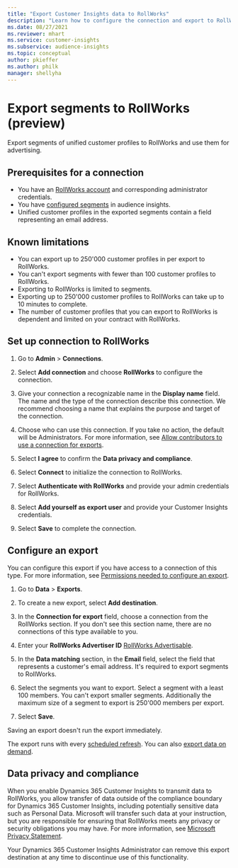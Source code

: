 ```yaml
---
title: "Export Customer Insights data to RollWorks"
description: "Learn how to configure the connection and export to RollWorks."
ms.date: 08/27/2021
ms.reviewer: mhart
ms.service: customer-insights
ms.subservice: audience-insights
ms.topic: conceptual
author: pkieffer
ms.author: philk
manager: shellyha
---
```


# Export segments to RollWorks (preview)

Export segments of unified customer profiles to RollWorks and use them for advertising. 

## Prerequisites for a connection

-	You have an [RollWorks account](https://www.rollworks.com/) and corresponding administrator credentials.
-	You have [configured segments](segments.md) in audience insights.
-	Unified customer profiles in the exported segments contain a field representing an email address.

## Known limitations

- You can export up to 250'000 customer profiles in per export to RollWorks.
- You can't export segments with fewer than 100 customer profiles to RollWorks. 
- Exporting to RollWorks is limited to segments.
- Exporting up to 250'000 customer profiles to RollWorks can take up to 10 minutes to complete. 
- The number of customer profiles that you can export to RollWorks is dependent and limited on your contract with RollWorks.

## Set up connection to RollWorks

1. Go to **Admin** > **Connections**.

1. Select **Add connection** and choose **RollWorks** to configure the connection.

1. Give your connection a recognizable name in the **Display name** field. The name and the type of the connection describe this connection. We recommend choosing a name that explains the purpose and target of the connection.

1. Choose who can use this connection. If you take no action, the default will be Administrators. For more information, see [Allow contributors to use a connection for exports](connections.md#allow-contributors-to-use-a-connection-for-exports).

1. Select **I agree** to confirm the **Data privacy and compliance**.

1. Select **Connect** to initialize the connection to RollWorks.

1. Select **Authenticate with RollWorks** and provide your admin credentials for RollWorks.

1. Select **Add yourself as export user** and provide your Customer Insights credentials.

1. Select **Save** to complete the connection.

## Configure an export

You can configure this export if you have access to a connection of this type. For more information, see [Permissions needed to configure an export](export-destinations.md#set-up-a-new-export).

1. Go to **Data** > **Exports**.

1. To create a new export, select **Add destination**.

1. In the **Connection for export** field, choose a connection from the RollWorks section. If you don't see this section name, there are no connections of this type available to you.

1. Enter your **RollWorks Advertiser ID** [RollWorks Advertisable](https://help.adroll.com/hc/articles/212011838-Advertiser-Profiles).

1. In the **Data matching** section, in the **Email** field, select the field that represents a customer's email address. It's required to export segments to RollWorks.

1. Select the segments you want to export. Select a segment with a least 100 members. You can't export smaller segments. Additionally the maximum size of a segment to export is 250'000 members per export. 

1. Select **Save**.

Saving an export doesn't run the export immediately.

The export runs with every [scheduled refresh](system.md#schedule-tab). 
You can also [export data on demand](export-destinations.md#run-exports-on-demand). 


## Data privacy and compliance

When you enable Dynamics 365 Customer Insights to transmit data to RollWorks, you allow transfer of data outside of the compliance boundary for Dynamics 365 Customer Insights, including potentially sensitive data such as Personal Data. Microsoft will transfer such data at your instruction, but you are responsible for ensuring that RollWorks meets any privacy or security obligations you may have. For more information, see [Microsoft Privacy Statement](https://go.microsoft.com/fwlink/?linkid=396732).

Your Dynamics 365 Customer Insights Administrator can remove this export destination at any time to discontinue use of this functionality.
